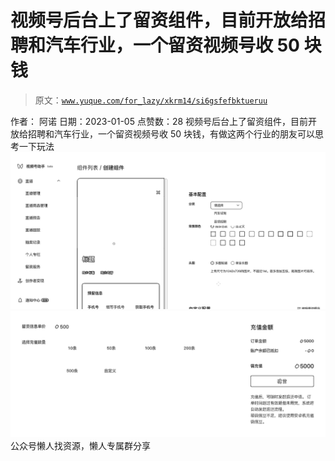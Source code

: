 # 视频号后台上了留资组件，目前开放给招聘和汽车行业，一个留资视频号收 50 块钱

> 原文：[`www.yuque.com/for_lazy/xkrm14/si6gsfefbktueruu`](https://www.yuque.com/for_lazy/xkrm14/si6gsfefbktueruu)

<ne-p id="ud4b0aa2b" data-lake-id="ud4b0aa2b"><ne-text id="uce705a21">作者： 阿诺</ne-text></ne-p> <ne-p id="u210dffa4" data-lake-id="u210dffa4"><ne-text id="u1568e698">日期：2023-01-05</ne-text></ne-p> <ne-p id="u03d061a6" data-lake-id="u03d061a6"><ne-text id="u15983677">点赞数：</ne-text><ne-text id="uec4bf82d" ne-bold="true">28</ne-text></ne-p> <ne-hole id="u73e767ba" data-lake-id="u73e767ba"><ne-card data-card-name="hr" data-card-type="block" id="IUQ3u" data-event-boundary="card"><ne-p id="u43c6ea5d" data-lake-id="u43c6ea5d"><ne-text id="u16824ad0">视频号后台上了留资组件，目前开放给招聘和汽车行业，一个留资视频号收 50 块钱，有做这两个行业的朋友可以思考一下玩法</ne-text></ne-p> <ne-p id="u38847d5f" data-lake-id="u38847d5f"><ne-card data-card-name="image" data-card-type="inline" id="jUAzN" data-event-boundary="card">![](img/cfca2111f9d8aa9b64d7db3e72524ccd.png)</ne-card></ne-p> <ne-p id="u9b42462b" data-lake-id="u9b42462b"><ne-card data-card-name="image" data-card-type="inline" id="TEwBd" data-event-boundary="card">![](img/025b428b46b806931c9296bb9060386f.png)</ne-card></ne-p> <ne-hole id="u38fe39ad" data-lake-id="u38fe39ad"><ne-card data-card-name="hr" data-card-type="block" id="pjZze" data-event-boundary="card"><ne-p id="ucae45823" data-lake-id="ucae45823"><ne-text id="uaf0a7d4a">公众号懒人找资源，懒人专属群分享</ne-text></ne-p></ne-card></ne-hole></ne-card></ne-hole>